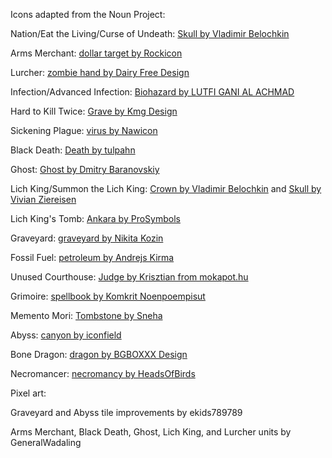 Icons adapted from the Noun Project:

Nation/Eat the Living/Curse of Undeath: [Skull by Vladimir Belochkin](https://thenounproject.com/term/Skull/1030702/)

Arms Merchant: [dollar target by Rockicon](https://thenounproject.com/term/dollar-target/472861/)

Lurcher: [zombie hand by Dairy Free Design](https://thenounproject.com/term/zombie-hand/1968346)

Infection/Advanced Infection: [Biohazard by LUTFI GANI AL ACHMAD](https://thenounproject.com/term/Biohazard/2850224)

Hard to Kill Twice: [Grave by Kmg Design](https://thenounproject.com/term/Grave/2888956)

Sickening Plague: [virus by Nawicon](https://thenounproject.com/term/virus/3364091)

Black Death: [Death by tulpahn](https://thenounproject.com/term/death/2064459/)

Ghost: [Ghost by Dmitry Baranovskiy](https://thenounproject.com/term/ghost/7897/)

Lich King/Summon the Lich King: [Crown by Vladimir Belochkin](https://thenounproject.com/term/Crown/891413) and [Skull by Vivian Ziereisen](https://thenounproject.com/term/skull/29715/)

Lich King's Tomb: [Ankara by ProSymbols](https://thenounproject.com/term/ankara/2247204/)

Graveyard: [graveyard by Nikita Kozin](https://thenounproject.com/term/graveyard/573169)

Fossil Fuel: [petroleum by Andrejs Kirma](https://thenounproject.com/term/petroleum/2649102/)

Unused Courthouse: [Judge by Krisztian from mokapot.hu](https://thenounproject.com/term/Judge/1076388/)

Grimoire: [spellbook by Komkrit Noenpoempisut](https://thenounproject.com/term/spellbook/3476980/)

Memento Mori: [Tombstone by Sneha](https://thenounproject.com/term/tombstone/2915140/)

Abyss: [canyon by iconfield](https://thenounproject.com/term/canyon/3005193/)

Bone Dragon: [dragon by BGBOXXX Design](https://thenounproject.com/term/dragon/1646686/)

Necromancer: [necromancy by HeadsOfBirds](https://thenounproject.com/term/necromancy/1178598/)

Pixel art:

Graveyard and Abyss tile improvements by ekids789789

Arms Merchant, Black Death, Ghost, Lich King, and Lurcher units by GeneralWadaling